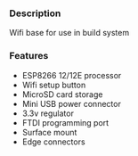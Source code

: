 ### Description

Wifi base for use in build system

### Features

- ESP8266 12/12E processor
- Wifi setup button
- MicroSD card storage
- Mini USB power connector
- 3.3v regulator
- FTDI programming port
- Surface mount
- Edge connectors